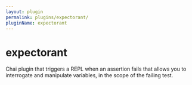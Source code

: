 ```yaml
---
layout: plugin
permalink: plugins/expectorant/
pluginName: expectorant
---
```


# expectorant
Chai plugin that triggers a REPL when an assertion fails that allows you to interrogate and manipulate variables, in the scope of the failing test.
